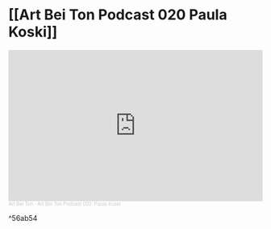 # [[Art Bei Ton Podcast 020 Paula Koski]]

<iframe width="100%" height="300" scrolling="no" frameborder="no" allow="autoplay" src="https://w.soundcloud.com/player/?url=https%3A//api.soundcloud.com/tracks/861778498&color=%23ff5500&auto_play=false&hide_related=false&show_comments=true&show_user=true&show_reposts=false&show_teaser=true&visual=true"></iframe><div style="font-size: 10px; color: #cccccc;line-break: anywhere;word-break: normal;overflow: hidden;white-space: nowrap;text-overflow: ellipsis; font-family: Interstate,Lucida Grande,Lucida Sans Unicode,Lucida Sans,Garuda,Verdana,Tahoma,sans-serif;font-weight: 100;"><a href="https://soundcloud.com/art-bei-ton" title="Art Bei Ton" target="_blank" style="color: #cccccc; text-decoration: none;">Art Bei Ton</a> · <a href="https://soundcloud.com/art-bei-ton/art-bei-ton-podcast-020-paula-koski" title="Art Bei Ton Podcast 020: Paula Koski" target="_blank" style="color: #cccccc; text-decoration: none;">Art Bei Ton Podcast 020: Paula Koski</a></div>

^56ab54
